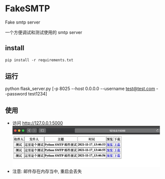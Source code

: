 # FakeSMTP

Fake smtp server 

一个方便调试和测试使用的 smtp server

## install

```shell
pip install -r requirements.txt
```

## 运行

python flask_server.py [-p 8025 --host 0.0.0.0 --username test@test.com --password test1234] 

## 使用
- 访问 http://127.0.0.1:5000
![img.png](img.png)
- 注意: 邮件存在内存当中, 重启会丢失